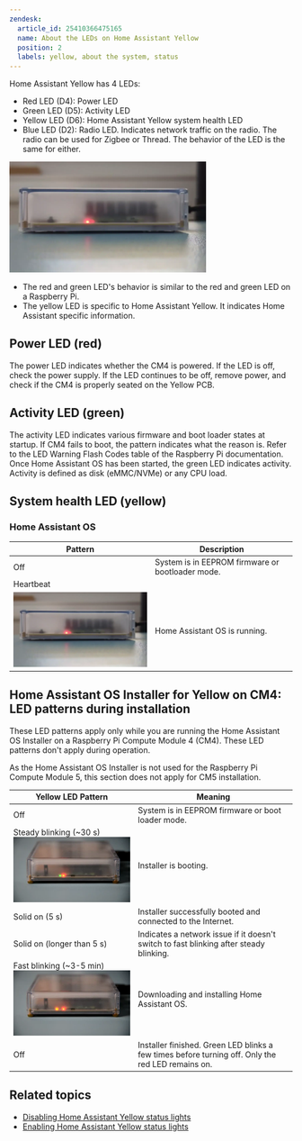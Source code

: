 ```yaml
---
zendesk:
  article_id: 25410366475165
  name: About the LEDs on Home Assistant Yellow
  position: 2
  labels: yellow, about the system, status
---
```


Home Assistant Yellow has 4 LEDs:

- Red LED (D4): Power LED
- Green LED (D5): Activity LED
- Yellow LED (D6): Home Assistant Yellow system health LED
- Blue LED (D2): Radio LED. Indicates network traffic on the radio. The radio can be used for Zigbee or Thread. The behavior of the LED is the same for either.

<img src="/static/img/yellow/yellow_heartbeat_yellow_led.webp" alt="Clip showing 3 LEDs. The red is on solid, the green is blinking, and the yellow LED is blinking in a heartbeat pattern" width="350">

- The red and green LED's behavior is similar to the red and green LED on a Raspberry Pi.
- The yellow LED is specific to Home Assistant Yellow. It indicates Home Assistant specific information.

## Power LED (red)

The power LED indicates whether the CM4 is powered. If the LED is off, check the power supply. If the LED continues to be off, remove power, and check if the CM4 is properly seated on the Yellow PCB.

## Activity LED (green)

The activity LED indicates various firmware and boot loader states at startup. If CM4 fails to boot, the pattern indicates what the reason is. Refer to the LED Warning Flash Codes table of the Raspberry Pi documentation. Once Home Assistant OS has been started, the green LED indicates activity. Activity is defined as disk (eMMC/NVMe) or any CPU load.

## System health LED (yellow)

### Home Assistant OS

| Pattern                                                                                         | Description                                      |
| ----------------------------------------------------------------------------------------------- | ------------------------------------------------ |
| Off                                                                                             | System is in EEPROM firmware or bootloader mode. |
| Heartbeat                                                                                       |
| <img src="/static/img/yellow/yellow_heartbeat_yellow_led.webp" alt="Heartbeat LED" width="350"> | Home Assistant OS is running.                    |

## Home Assistant OS Installer for Yellow on CM4: LED patterns during installation

These LED patterns apply only while you are running the Home Assistant OS Installer on a Raspberry Pi Compute Module 4 (CM4). These LED patterns don't apply during operation.

As the Home Assistant OS Installer is not used for the Raspberry Pi Compute Module 5, this section does not apply for CM5 installation.

| Yellow LED Pattern                                                                                | Meaning                                                                                           |
| ------------------------------------------------------------------------------------------------- | ------------------------------------------------------------------------------------------------- |
| Off                                                                                               | System is in EEPROM firmware or boot loader mode.                                                 |
| Steady blinking (~30 s) ![Steady blinking](/static/img/yellow/led-pattern-blink-steady.webp)      | Installer is booting.                                                                             |
| Solid on (5 s)                                                                                    | Installer successfully booted and connected to the Internet.                                      |
| Solid on (longer than 5 s)                                                                        | Indicates a network issue if it doesn't switch to fast blinking after steady blinking.            |
| Fast blinking (~3-5 min) ![Fast blinking](/static/img/yellow/led-pattern-install-blink-fast.webp) | Downloading and installing Home Assistant OS.                                                     |
| Off                                                                                               | Installer finished. Green LED blinks a few times before turning off. Only the red LED remains on. |

## Related topics

- [Disabling Home Assistant Yellow status lights](/hc/en-us/articles/28604930148637)
- [Enabling Home Assistant Yellow status lights](/hc/en-us/articles/28604934687261)